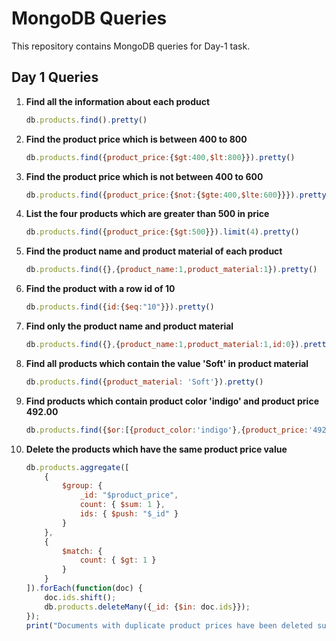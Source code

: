 # MongoDB Queries

This repository contains MongoDB queries for Day-1 task.

## Day 1 Queries

1. **Find all the information about each product**
    ```javascript
    db.products.find().pretty()
    ```

2. **Find the product price which is between 400 to 800**
    ```javascript
    db.products.find({product_price:{$gt:400,$lt:800}}).pretty()
    ```

3. **Find the product price which is not between 400 to 600**
    ```javascript
    db.products.find({product_price:{$not:{$gte:400,$lte:600}}}).pretty()
    ```

4. **List the four products which are greater than 500 in price**
    ```javascript
    db.products.find({product_price:{$gt:500}}).limit(4).pretty()
    ```

5. **Find the product name and product material of each product**
    ```javascript
    db.products.find({},{product_name:1,product_material:1}).pretty()
    ```

6. **Find the product with a row id of 10**
    ```javascript
    db.products.find({id:{$eq:"10"}}).pretty()
    ```

7. **Find only the product name and product material**
    ```javascript
    db.products.find({},{product_name:1,product_material:1,id:0}).pretty()
    ```

8. **Find all products which contain the value 'Soft' in product material**
    ```javascript
    db.products.find({product_material: 'Soft'}).pretty()
    ```

9. **Find products which contain product color 'indigo' and product price 492.00**
    ```javascript
    db.products.find({$or:[{product_color:'indigo'},{product_price:'492.00'}]}).pretty()
    ```

10. **Delete the products which have the same product price value**
    ```javascript
    db.products.aggregate([
        {
            $group: {
                _id: "$product_price",
                count: { $sum: 1 },
                ids: { $push: "$_id" }
            }
        },
        {
            $match: {
                count: { $gt: 1 }
            }
        }
    ]).forEach(function(doc) {
        doc.ids.shift();
        db.products.deleteMany({_id: {$in: doc.ids}});
    });
    print("Documents with duplicate product prices have been deleted successfully.");
    ```
